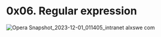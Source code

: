 # 0x06. Regular expression

![Opera Snapshot_2023-12-01_011405_intranet alxswe com](https://github.com/BassantKhaled259/alx-system_engineering-devops/assets/136097724/fc44ef47-6d00-485b-b953-21fc50c0b18f)
